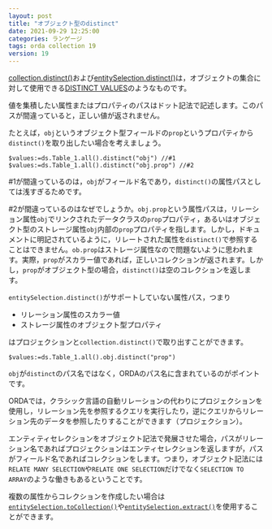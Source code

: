 ```yaml
---
layout: post
title: "オブジェクト型のdistinct"
date: 2021-09-29 12:25:00
categories: ランゲージ
tags: orda collection 19
version: 19
---
```


[collection.distinct()](https://doc.4d.com/4Dv19/4D/19/collectiondistinct.305-5392047.ja.html)および[entitySelection.distinct()](https://doc.4d.com/4Dv19/4D/19/entitySelectiondistinct.305-5391660.ja.html)は，オブジェクトの集合に対して使用できる[DISTINCT VALUES](https://doc.4d.com/4Dv19/4D/19/DISTINCT-VALUES.301-5393149.ja.html)のようなものです。

値を集積したい属性またはプロパティのパスはドット記法で記述します。このパスが間違っていると，正しい値が返されません。

たとえば，`obj`というオブジェクト型フィールドの`prop`というプロパティから`distinct()`を取り出したい場合を考えましょう。

```
$values:=ds.Table_1.all().distinct("obj") //#1
$values:=ds.Table_1.all().distinct("obj.prop") //#2
```

#1が間違っているのは，`obj`がフィールド名であり，`distinct()`の属性パスとしては浅すぎるためです。

#2が間違っているのはなぜでしょうか。`obj.prop`という属性パスは，リレーション属性`obj`でリンクされたデータクラスの`prop`プロパティ，あるいはオブジェクト型のストレージ属性`obj`内部の`prop`プロパティを指します。しかし，ドキュメントに明記されているように，リレートされた属性を`distinct()`で参照することはできません。`ob.prop`はストレージ属性なので問題ないように思われます。実際，`prop`がスカラー値であれば，正しいコレクションが返されます。しかし，`prop`がオブジェクト型の場合，`distinct()`は空のコレクションを返します。

`entitySelection.distinct()`がサポートしていない属性パス，つまり

* リレーション属性のスカラー値
* ストレージ属性のオブジェクト型プロパティ

はプロジェクションと`collection.distinct()`で取り出すことができます。

```
$values:=ds.Table_1.all().obj.distinct("prop")
```

`obj`が`distinct`のパス名ではなく，ORDAのパス名に含まれているのがポイントです。

ORDAでは，クラシック言語の自動リレーションの代わりにプロジェクションを使用し，リレーション先を参照するクエリを実行したり，逆にクエリからリレーション先のデータを参照したりすることができます（プロジェクション）。

エンティティセレクションをオブジェクト記法で発展させた場合，パスがリレーション名であればプロジェクションはエンティセレクションを返しますが，パスがフィールド名であればコレクションをします。つまり，オブジェクト記法には`RELATE MANY SELECTION`や`RELATE ONE SELECTION`だけでなく`SELECTION TO ARRAY`のような働きもあるということです。

複数の属性からコレクションを作成したい場合は[`entitySelection.toCollection()`](https://doc.4d.com/4Dv19/4D/19/entitySelectiontoCollection.305-5391677.ja.html)や[`entitySelection.extract()`](https://doc.4d.com/4Dv19/4D/19/entitySelectionextract.305-5391688.ja.html)を使用することができます。
